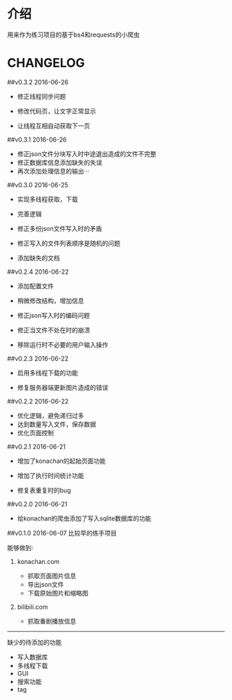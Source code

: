 # 介绍

用来作为练习项目的基于bs4和requests的小爬虫

# CHANGELOG
##v0.3.2 2016-06-26
- 修正线程同步问题
- 修改代码页，让文字正常显示

- 让线程互相自动获取下一页

##v0.3.1 2016-06-26
- 修正json文件分块写入时中途退出造成的文件不完整
- 修正数据库信息添加缺失的失误
- 再次添加处理信息的输出···


##v0.3.0 2016-06-25
- 实现多线程获取，下载

- 完善逻辑
- 修正多份json文件写入时的矛盾
- 修正写入的文件列表顺序是随机的问题
- 添加缺失的文档

##v0.2.4 2016-06-22
- 添加配置文件

- 稍微修改结构，增加信息
- 修正json写入时的编码问题
- 修正当文件不处在时的崩溃
- 移除运行时不必要的用户输入操作

##v0.2.3 2016-06-22
- 启用多线程下载的功能

- 修复服务器端更新图片造成的错误

##v0.2.2 2016-06-22
- 优化逻辑，避免递归过多
- 达到数量写入文件，保存数据
- 优化页面控制


##v0.2.1 2016-06-21
- 增加了konachan的起始页面功能
- 增加了执行时间统计功能

- 修复表重复时的bug


##v0.2.0 2016-06-21
- 给konachan的爬虫添加了写入sqlite数据库的功能


##v0.1.0 2016-06-07
比较早的练手项目

能够做到:

1. konachan.com
    - 抓取页面图片信息
    - 导出json文件
    - 下载原始图片和缩略图

2. bilibili.com
    - 抓取番剧播放信息

---
缺少的待添加的功能

- 写入数据库
- 多线程下载
- GUI
- 搜索功能
- tag

